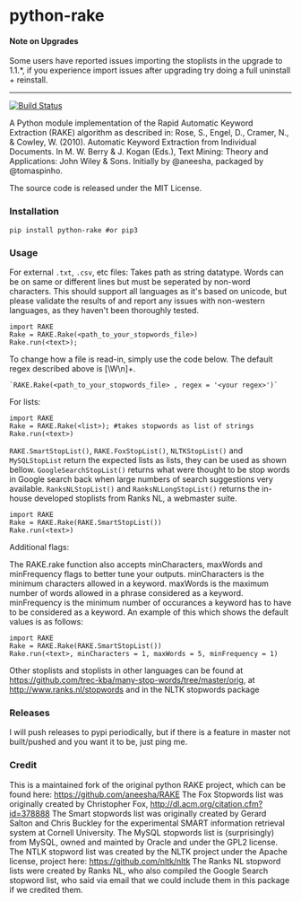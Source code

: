 python-rake
====

#### Note on Upgrades
Some users have reported issues importing the stoplists in the upgrade to 1.1.\*, if you experience import issues after upgrading try doing a full uninstall + reinstall. 

---

[![Build Status](https://travis-ci.org/fabianvf/python-rake.svg?branch=master)](https://travis-ci.org/fabianvf/python-rake)

A Python module implementation of the Rapid Automatic Keyword Extraction (RAKE) algorithm as described in: Rose, S., Engel, D., Cramer, N., & Cowley, W. (2010). Automatic Keyword Extraction from Individual Documents. In M. W. Berry & J. Kogan (Eds.), Text Mining: Theory and Applications: John Wiley & Sons. Initially by @aneesha, packaged by @tomaspinho.

The source code is released under the MIT License.

### Installation ###
    pip install python-rake #or pip3

### Usage ###
For external `.txt`, `.csv`, etc files:
Takes path as string datatype. Words can be on same or different lines but must be seperated by non-word characters. This should support all languages as it's based on unicode, but please validate the results of and report any issues with non-western languages, as they haven't been thoroughly tested.

    import RAKE
    Rake = RAKE.Rake(<path_to_your_stopwords_file>)
    Rake.run(<text>);

To change how a file is read-in, simply use the code below. The default regex described above is [\W\n]+.

    `RAKE.Rake(<path_to_your_stopwords_file> , regex = '<your regex>')`

For lists:

    import RAKE
    Rake = RAKE.Rake(<list>); #takes stopwords as list of strings
    Rake.run(<text>)

`RAKE.SmartStopList()`, `RAKE.FoxStopList()`, `NLTKStopList()` and `MySQLStopList` return the expected lists as lists, they can be used as shown bellow. `GoogleSearchStopList()` returns what were thought to be stop words in Google search back when large numbers of search suggestions very available. `RanksNLStopList()` and `RanksNLLongStopList()` returns the in-house developed stoplists from Ranks NL, a webmaster suite. 

    import RAKE
    Rake = RAKE.Rake(RAKE.SmartStopList())
    Rake.run(<text>)
    
Additional flags:
    
The RAKE.rake function also accepts minCharacters, maxWords and minFrequency flags to better tune your outputs. minCharacters is the minimum characters allowed in a keyword. maxWords is the maximum number of words allowed in a phrase considered as a keyword. minFrequency is the minimum number of occurances a keyword has to have to be considered as a keyword. An example of this which shows the default values is as follows:

    import RAKE
    Rake = RAKE.Rake(RAKE.SmartStopList())
    Rake.run(<text>, minCharacters = 1, maxWords = 5, minFrequency = 1)

Other stoplists and stoplists in other languages can be found at https://github.com/trec-kba/many-stop-words/tree/master/orig, at http://www.ranks.nl/stopwords and in the NLTK stopwords package
    
### Releases ###
I will push releases to pypi periodically, but if there is a feature in master not built/pushed and you want it to be, just ping me.
 
### Credit ###
This is a maintained fork of the original python RAKE project, which can be found here: https://github.com/aneesha/RAKE
The Fox Stopwords list was originally created by Christopher Fox, http://dl.acm.org/citation.cfm?id=378888
The Smart stopwords list was originally created by Gerard Salton and Chris Buckley for the experimental SMART information retrieval system at Cornell University.
The MySQL stopwords list is (surprisingly) from MySQL, owned and mainted by Oracle and under the GPL2 license.
The NTLK stopword list was created by the NLTK project under the Apache license, project here: https://github.com/nltk/nltk
The Ranks NL stopword lists were created by Ranks NL, who also compiled the Google Search stopword list, who said via email that we could include them in this package if we credited them.
